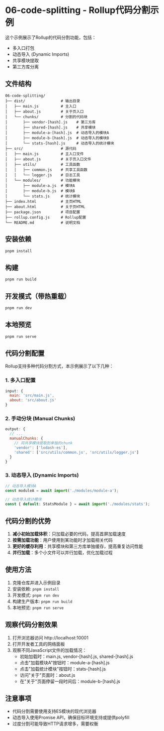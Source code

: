 # 06-code-splitting - Rollup代码分割示例

这个示例展示了Rollup的代码分割功能，包括：

- 多入口打包
- 动态导入 (Dynamic Imports)
- 共享模块提取
- 第三方库分离

## 文件结构

```
06-code-splitting/
├── dist/                # 输出目录
│   ├── main.js          # 主入口
│   ├── about.js         # 关于页入口
│   └── chunks/          # 分割的代码块
│       ├── vendor-[hash].js    # 第三方库
│       ├── shared-[hash].js    # 共享模块
│       ├── module-a-[hash].js  # 动态导入的模块A
│       ├── module-b-[hash].js  # 动态导入的模块B
│       └── stats-[hash].js     # 动态导入的统计模块
├── src/                 # 源代码
│   ├── main.js          # 主入口文件
│   ├── about.js         # 关于页入口文件
│   ├── utils/           # 工具函数
│   │   ├── common.js    # 共享工具函数
│   │   └── logger.js    # 日志工具
│   └── modules/         # 功能模块
│       ├── module-a.js  # 模块A
│       ├── module-b.js  # 模块B
│       └── stats.js     # 统计模块
├── index.html           # 主页HTML
├── about.html           # 关于页HTML
├── package.json         # 项目配置
├── rollup.config.js     # Rollup配置
└── README.md            # 说明文档
```

## 安装依赖

```bash
pnpm install
```

## 构建

```bash
pnpm run build
```

## 开发模式（带热重载）

```bash
pnpm run dev
```

## 本地预览

```bash
pnpm run serve
```

## 代码分割配置

Rollup支持多种代码分割方式，本示例展示了以下几种：

### 1. 多入口配置

```javascript
input: {
  main: 'src/main.js',
  about: 'src/about.js'
}
```

### 2. 手动分块 (Manual Chunks)

```javascript
output: {
  // ...
  manualChunks: {
    // 将共享模块提取到单独的chunk
    'vendor': ['lodash-es'],
    'shared': ['src/utils/common.js', 'src/utils/logger.js']
  }
}
```

### 3. 动态导入 (Dynamic Imports)

```javascript
// 动态导入模块A
const moduleA = await import('./modules/module-a');

// 动态导入统计模块
const { default: StatsModule } = await import('./modules/stats');
```

## 代码分割的优势

1. **减小初始加载体积**：只加载必要的代码，提高首屏加载速度
2. **按需加载功能**：用户使用到某功能时才加载相关代码
3. **更好的缓存利用**：共享模块和第三方库单独缓存，提高重复访问性能
4. **并行加载**：多个小文件可以并行加载，优化加载过程

## 使用方法

1. 克隆仓库并进入示例目录
2. 安装依赖: `pnpm install`
3. 开发模式: `pnpm run dev`
4. 构建生产版本: `pnpm run build`
5. 本地预览: `pnpm run serve`

## 观察代码分割效果

1. 打开浏览器访问 http://localhost:10001
2. 打开开发者工具的网络面板
3. 观察不同JavaScript文件的加载情况：
   - 初始加载时：main.js, vendor-[hash].js, shared-[hash].js
   - 点击"加载模块A"按钮时：module-a-[hash].js
   - 点击"加载统计模块"按钮时：stats-[hash].js
   - 访问"关于"页面时：about.js
   - 在"关于"页面停留一段时间后：module-b-[hash].js

## 注意事项

- 代码分割需要使用支持ES模块的现代浏览器
- 动态导入使用Promise API，确保目标环境支持或提供polyfill
- 过度分割可能导致HTTP请求增多，需要权衡